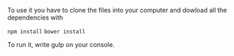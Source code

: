 To use it you have to clone the files into your computer and dowload all the dependencies with

`npm install`
`bower install`

To run it, write gulp on your console.
